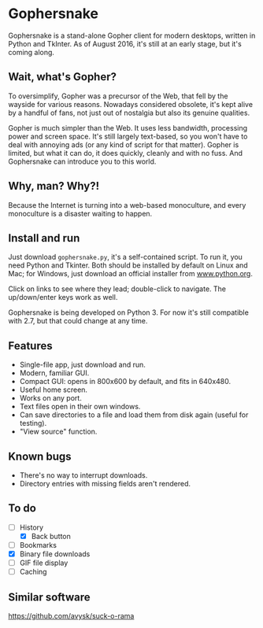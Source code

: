 # Gophersnake

Gophersnake is a stand-alone Gopher client for modern desktops, written in Python and TkInter. As of August 2016, it's still at an early stage, but it's coming along.

## Wait, what's Gopher?

To oversimplify, Gopher was a precursor of the Web, that fell by the wayside for various reasons. Nowadays considered obsolete, it's kept alive by a handful of fans, not just out of nostalgia but also its genuine qualities.

Gopher is much simpler than the Web. It uses less bandwidth, processing power and screen space. It's still largely text-based, so you won't have to deal with annoying ads (or any kind of script for that matter). Gopher is limited, but what it can do, it does quickly, cleanly and with no fuss. And Gophersnake can introduce you to this world.

## Why, man? Why?!

Because the Internet is turning into a web-based monoculture, and every monoculture is a disaster waiting to happen.

## Install and run

Just download `gophersnake.py`, it's a self-contained script. To run it, you need Python and Tkinter. Both should be installed by default on Linux and Mac; for Windows, just download an official installer from www.python.org.

Click on links to see where they lead; double-click to navigate. The up/down/enter keys work as well.

Gophersnake is being developed on Python 3. For now it's still compatible with 2.7, but that could change at any time.

## Features

- Single-file app, just download and run.
- Modern, familiar GUI.
- Compact GUI: opens in 800x600 by default, and fits in 640x480.
- Useful home screen.
- Works on any port.
- Text files open in their own windows.
- Can save directories to a file and load them from disk again (useful for testing).
- "View source" function.

## Known bugs

- There's no way to interrupt downloads.
- Directory entries with missing fields aren't rendered.

## To do

- [ ] History
  - [X] Back button
- [ ] Bookmarks
- [X] Binary file downloads
- [ ] GIF file display
- [ ] Caching

## Similar software

https://github.com/avysk/suck-o-rama
